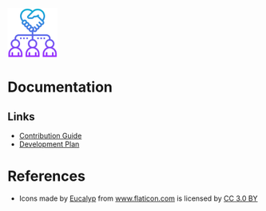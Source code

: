 <img src="logo.png" 
alt="accessible-js Logo" width="100" height="100"/>

# Documentation

## Links
* [Contribution Guide](https://github.com/FaizChishtie/accessible-js/blob/master/CONTRIBUTING.md)
* [Development Plan](https://github.com/FaizChishtie/accessible-js/blob/master/docs/development.md)


# References

* <div>Icons made by <a href="https://www.flaticon.com/authors/eucalyp" title="Eucalyp">Eucalyp</a> from <a href="https://www.flaticon.com/"                 title="Flaticon">www.flaticon.com</a> is licensed by <a href="http://creativecommons.org/licenses/by/3.0/"                 title="Creative Commons BY 3.0" target="_blank">CC 3.0 BY</a></div>
